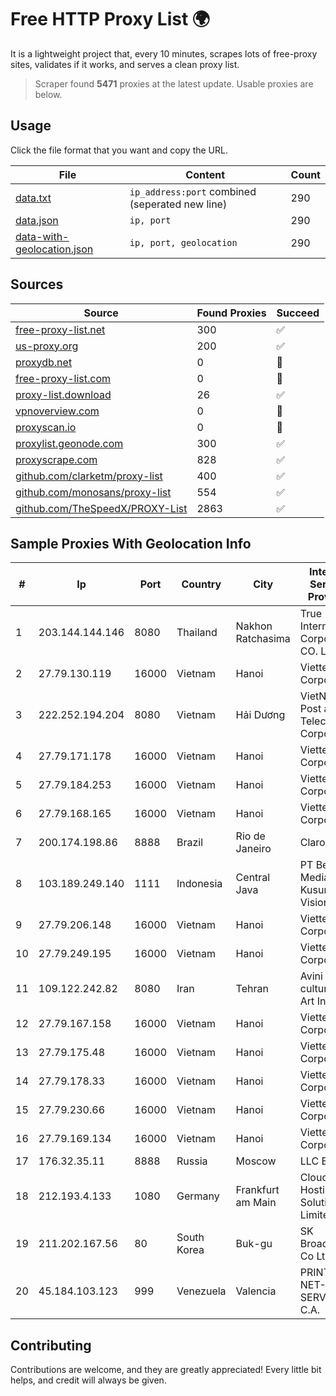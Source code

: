 
# Free HTTP Proxy List 🌍

It is a lightweight project that, every 10 minutes, scrapes lots of free-proxy sites, validates if it works, and serves a clean proxy list.


> Scraper found **5471** proxies at the latest update. Usable proxies are below.

## Usage

Click the file format that you want and copy the URL.


|File|Content|Count|
|----|-------|-----|
|[data.txt](https://raw.githubusercontent.com/themiralay/Proxy-List-World/master/data.txt)|`ip_address:port` combined (seperated new line)|290|
|[data.json](https://raw.githubusercontent.com/themiralay/Proxy-List-World/master/data.json)|`ip, port`|290|
|[data-with-geolocation.json](https://raw.githubusercontent.com/themiralay/Proxy-List-World/master/data-with-geolocation.json)|`ip, port, geolocation`|290|

## Sources

|Source|Found Proxies|Succeed|
|------|-------------|-------|
|[free-proxy-list.net](https://free-proxy-list.net)|300|✅|
|[us-proxy.org](https://www.us-proxy.org)|200|✅|
|[proxydb.net](http://proxydb.net)|0|🚫|
|[free-proxy-list.com](https://free-proxy-list.com/?page=&port=&type%5B%5D=http&type%5B%5D=https&up_time=0&search=Search)|0|🚫|
|[proxy-list.download](https://www.proxy-list.download/HTTP)|26|✅|
|[vpnoverview.com](https://vpnoverview.com/privacy/anonymous-browsing/free-proxy-servers)|0|🚫|
|[proxyscan.io](https://www.proxyscan.io)|0|🚫|
|[proxylist.geonode.com](https://proxylist.geonode.com/api/proxy-list?limit=300&page=1&sort_by=lastChecked&sort_type=desc&protocols=http,https)|300|✅|
|[proxyscrape.com](https://api.proxyscrape.com/v2/?request=displayproxies&protocol=http&timeout=10000&country=all&ssl=all&anonymity=all)|828|✅|
|[github.com/clarketm/proxy-list](https://raw.githubusercontent.com/clarketm/proxy-list/master/proxy-list-raw.txt)|400|✅|
|[github.com/monosans/proxy-list](https://raw.githubusercontent.com/monosans/proxy-list/main/proxies/http.txt)|554|✅|
|[github.com/TheSpeedX/PROXY-List](https://raw.githubusercontent.com/TheSpeedX/PROXY-List/master/http.txt)|2863|✅|


## Sample Proxies With Geolocation Info

|#|Ip|Port|Country|City|Internet Service Provider|
|-|--|----|-------|----|-------------------------|
|1|203.144.144.146|8080|Thailand|Nakhon Ratchasima|True Internet Corporation CO. Ltd.|
|2|27.79.130.119|16000|Vietnam|Hanoi|Viettel Corporation|
|3|222.252.194.204|8080|Vietnam|Hải Dương|VietNam Post and Telecom Corporation|
|4|27.79.171.178|16000|Vietnam|Hanoi|Viettel Corporation|
|5|27.79.184.253|16000|Vietnam|Hanoi|Viettel Corporation|
|6|27.79.168.165|16000|Vietnam|Hanoi|Viettel Corporation|
|7|200.174.198.86|8888|Brazil|Rio de Janeiro|Claro S.A|
|8|103.189.249.140|1111|Indonesia|Central Java|PT Berkah Media Kusuma Vision|
|9|27.79.206.148|16000|Vietnam|Hanoi|Viettel Corporation|
|10|27.79.249.195|16000|Vietnam|Hanoi|Viettel Corporation|
|11|109.122.242.82|8080|Iran|Tehran|Avini cultural and Art Institute|
|12|27.79.167.158|16000|Vietnam|Hanoi|Viettel Corporation|
|13|27.79.175.48|16000|Vietnam|Hanoi|Viettel Corporation|
|14|27.79.178.33|16000|Vietnam|Hanoi|Viettel Corporation|
|15|27.79.230.66|16000|Vietnam|Hanoi|Viettel Corporation|
|16|27.79.169.134|16000|Vietnam|Hanoi|Viettel Corporation|
|17|176.32.35.11|8888|Russia|Moscow|LLC Baxet|
|18|212.193.4.133|1080|Germany|Frankfurt am Main|Cloud Hosting Solutions, Limited.|
|19|211.202.167.56|80|South Korea|Buk-gu|SK Broadband Co Ltd|
|20|45.184.103.123|999|Venezuela|Valencia|PRINTER-NET-SERVICE, C.A.|



## Contributing

Contributions are welcome, and they are greatly appreciated! Every
little bit helps, and credit will always be given.

